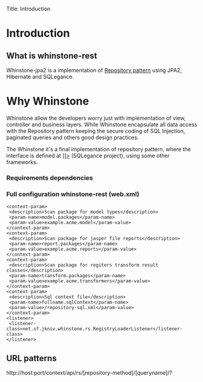 Title: Introduction

# Introduction

## What is whinstone-rest


Whinstone-jpa2 is a implementation of  <a href="http://martinfowler.com/eaaCatalog/repository.html">Repository pattern</a> using JPA2, Hibernate and SQLegance.

# Why Whinstone

Whinstone allow the developers worry just with implementation of view, controller and business layers. While Whinstone encapsulate all data access with the Repository pattern keeping the secure coding of SQL Injection, paginated queries and others good design practices.

The Whinstone it's a final implementation of repository pattern, where the interface is defined at <a href="jkniv.sourceforge.net/apidocs/net/sf/jkniv/sqlegance/IRepository.html"><![CDATA[net.sf.jkniv.sqlegance.IRepository<T>]]></a> (SQLegance project), using some other frameworks.

### Requirements dependencies

### Full configuration whinstone-rest (web.xml)

    <context-param>
     <description>Scan package for model types</description>
     <param-name>model.packages</param-name>
     <param-value>example.acme.model</param-value>
    </context-param>
    <context-param>
     <description>Scan package for jasper file reports</description>
     <param-name>report.packages</param-name>
     <param-value>example.acme.reports</param-value>
    </context-param>
    <context-param>
     <description>Scan package for regiters transform result classes</description>
     <param-name>transform.packages</param-name>
     <param-value>example.acme.transformers</param-value>
    </context-param>
    <context-param>
     <description>Sql context file</description>
     <param-name>fullname.sqlContext</param-name>
     <param-value>/repository-sql.xml</param-value>
    </context-param>
    <listener>  
     <listener-class>net.sf.jkniv.whinstone.rs.RegistryLoaderListener</listener-class>
    </listener>
 


## URL patterns

http://host:port/context/api/rs/[repository-method]/[queryname]/?


